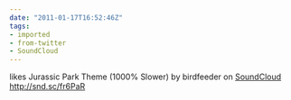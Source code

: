 ```yaml
---
date: "2011-01-17T16:52:46Z"
tags:
- imported
- from-twitter
- SoundCloud
---
```

likes Jurassic Park Theme \(1000% Slower\) by birdfeeder on [SoundCloud](/tags/SoundCloud) http://snd.sc/fr6PaR
